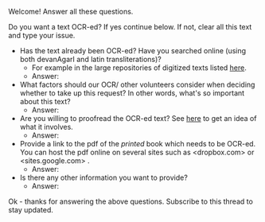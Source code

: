 Welcome! Answer all these questions.

Do you want a text OCR-ed? If yes continue below. If not, clear all this text and type your issue.

* Has the text already been OCR-ed? Have you searched online (using both devanAgarI and latin transliterations)?
  * For example in the large repositories of digitized texts listed [here](https://sites.google.com/site/samskrtamsfo/home/prakashanani/pathyam#TOC---Digitized-texts).
  * Answer:
* What factors should our OCR/ other volunteers consider when deciding whether to take up this request? In other words, what's so important about this text?
  * Answer:
* Are you willing to proofread the OCR-ed text? See [here](https://sites.google.com/site/sanskritcode/ocr/3-corrections) to get an idea of what it involves.
  * Answer:
* Provide a link to the pdf of the *printed* book which needs to be OCR-ed. You can host the pdf online on several sites such as <dropbox.com> or <sites.google.com> .
  * Answer:
* Is there any other information you want to provide?
  * Answer:

Ok - thanks for answering the above questions. Subscribe to this thread to stay updated.
